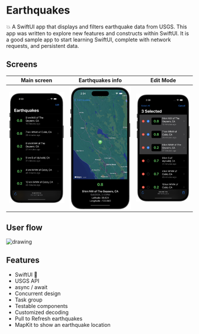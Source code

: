 #  Earthquakes

💥 A SwiftUI app that displays and filters earthquake data from USGS. This app was written to explore new features and constructs within SwiftUI. It is a good sample app to start learning SwiftUI, complete with network requests, and persistent data.


## Screens
| Main screen | Earthquakes info | Edit Mode |
| ----------- | ------------------- | ----------------- |
<img src="Screenshots/main-screen.png" alt="drawing" width="385" /> | <img src="Screenshots/earthquake-info.png" alt="drawing" width="350" /> | <img src="Screenshots/edit-mode.png" alt="drawing" width="390" />

## User flow
<img src="Screenshots/userflow_gif.gif" alt="drawing" width="300" />

## Features
* SwiftUI 🦄
* USGS API
* async / await
* Concurrent design
* Task group
* Testable components
* Customized decoding
* Pull to Refresh earthquakes
* MapKit to show an earthquake location
